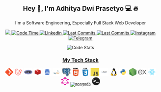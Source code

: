 <p align="center">
 <h2 align="center">Hey 👋, I'm Adhitya Dwi Prasetyo 💻 🔥</h2>
 <p align="center">I'm a Software Engineering, Especially Full Stack Web Developer</p>
</p>
  <p align="center">
    <a href="https://stackshare.io/vanpersietyo">
      <img src="http://img.shields.io/badge/tech-stack-0690fa.svg?style=flat" />
    </a>
    <a href="https://github.com/vanpersietyo">
      <img alt="Code Time" src="https://wakatime.com/badge/user/1fab0357-dc7e-4a46-8d13-8b76aee07ede.svg" />
    </a>
    <a href="www.linkedin.com/in/vanpersietyo">
      <img alt="Linkedin" src="https://img.shields.io/badge/-LinkedIn-0e76a8?style=flat-square&logo=Linkedin&logoColor=white" />
    </a>
    <a href="https://vanpersietyo.github.io">
      <img alt="Last Commits" src="https://img.shields.io/badge/Website-3b5998?style=flat-square&logo=google-chrome&logoColor=white" />
    </a>
    <a href="https://twitter.com/vanpersietyo">
      <img alt="Last Commits" src="https://img.shields.io/badge/-Twitter-00acee?style=flat-square&logo=Twitter&logoColor=white" />
    </a>
    <a href="https://instagram.com/adhityavpersietyo">
      <img alt="Instagram" src="https://img.shields.io/badge/-Instagram-e4405f?style=flat-square&logo=Instagram&logoColor=white" />
    </a>
    <a href="https://t.me/vanpersietyo">
      <img alt="Telegram" src="https://img.shields.io/badge/-Telegram-0088cc?style=flat-square&logo=Telegram&logoColor=white" />
    </a>
</p>

  <p align="center">
      <img alt="Code Stats" src="https://github-production-user-asset-6210df.s3.amazonaws.com/18361038/400617956-ff13aaea-4344-4f1b-8e35-d511504cc6d3.png?X-Amz-Algorithm=AWS4-HMAC-SHA256&X-Amz-Credential=AKIAVCODYLSA53PQK4ZA%2F20250107%2Fus-east-1%2Fs3%2Faws4_request&X-Amz-Date=20250107T025927Z&X-Amz-Expires=300&X-Amz-Signature=a3ded5d1a1b1fff032b1a4677a0f9b8aa508837ee685e4c2a88951f3361d6c2a&X-Amz-SignedHeaders=host" />
  
  </p>
  
  <h3 align="center"><a href="https://stackshare.io/vanpersietyo">My Tech Stack</a></h3>

<p align="center">
  <code><a href="https://git-scm.com" target="_blank"><img title="Git" height="27" src="https://raw.githubusercontent.com/devicons/devicon/master/icons/git/git-original.svg" alt="git"></a></code>
<code><a href="https://laravel.com" target="_blank"><img title="Laravel" height="27" src="https://raw.githubusercontent.com/github/explore/80688e429a7d4ef2fca1e82350fe8e3517d3494d/topics/laravel/laravel.png" alt="laravel"></a></code>
<code><a href="https://php.com" target="_blank"><img title="Php" height="27" src="https://raw.githubusercontent.com/github/explore/80688e429a7d4ef2fca1e82350fe8e3517d3494d/topics/php/php.png" alt="php"></a></code>
<code><a href="https://redis.com" target="_blank"><img title="Redis" height="27" src="https://raw.githubusercontent.com/github/explore/80688e429a7d4ef2fca1e82350fe8e3517d3494d/topics/redis/redis.png" alt="redis"></a></code>
<code><a href="https://sql.com" target="_blank"><img title="Sql" height="27" src="https://raw.githubusercontent.com/github/explore/80688e429a7d4ef2fca1e82350fe8e3517d3494d/topics/sql/sql.png" alt="sql"></a></code>
<code><a href="https://mysql.com" target="_blank"><img title="Mysql" height="27" src="https://raw.githubusercontent.com/github/explore/80688e429a7d4ef2fca1e82350fe8e3517d3494d/topics/mysql/mysql.png" alt="mysql"></a></code>
<code><a href="https://postgresql.com" target="_blank"><img title="Postgresql" height="27" src="https://raw.githubusercontent.com/github/explore/80688e429a7d4ef2fca1e82350fe8e3517d3494d/topics/postgresql/postgresql.png" alt="postgresql"></a></code>
<code><a href="https://html.com" target="_blank"><img title="Html" height="27" src="https://raw.githubusercontent.com/github/explore/80688e429a7d4ef2fca1e82350fe8e3517d3494d/topics/html/html.png" alt="html"></a></code>
<code><a href="https://css.com" target="_blank"><img title="Css" height="27" src="https://raw.githubusercontent.com/github/explore/80688e429a7d4ef2fca1e82350fe8e3517d3494d/topics/css/css.png" alt="css"></a></code>
<code><a href="https://javascript.com" target="_blank"><img title="Javascript" height="27" src="https://raw.githubusercontent.com/github/explore/80688e429a7d4ef2fca1e82350fe8e3517d3494d/topics/javascript/javascript.png" alt="javascript"></a></code>
<code><a href="https://jquery.com" target="_blank"><img title="Jquery" height="27" src="https://raw.githubusercontent.com/github/explore/80688e429a7d4ef2fca1e82350fe8e3517d3494d/topics/jquery/jquery.png" alt="jquery"></a></code>
<code><a href="https://linux.com" target="_blank"><img title="Linux" height="27" src="https://raw.githubusercontent.com/github/explore/80688e429a7d4ef2fca1e82350fe8e3517d3494d/topics/linux/linux.png" alt="linux"></a></code>
<code><a href="https://python.com" target="_blank"><img title="Python" height="27" src="https://raw.githubusercontent.com/github/explore/80688e429a7d4ef2fca1e82350fe8e3517d3494d/topics/python/python.png" alt="python"></a></code>
<code><a href="https://nodejs.com" target="_blank"><img title="Nodejs" height="27" src="https://raw.githubusercontent.com/github/explore/80688e429a7d4ef2fca1e82350fe8e3517d3494d/topics/nodejs/nodejs.png" alt="nodejs"></a></code>
<code><a href="https://expressjs.com" target="_blank"><img title="Expressjs" height="27" src="https://raw.githubusercontent.com/devicons/devicon/master/icons/express/express-original.svg" alt="expressjs"></a></code>
<code><a href="https://react.com" target="_blank"><img title="React" height="27" src="https://raw.githubusercontent.com/github/explore/80688e429a7d4ef2fca1e82350fe8e3517d3494d/topics/react/react.png" alt="react"></a></code>
<code><a href="https://graphql.com" target="_blank"><img title="Graphql" height="27" src="https://raw.githubusercontent.com/github/explore/80688e429a7d4ef2fca1e82350fe8e3517d3494d/topics/graphql/graphql.png" alt="graphql"></a></code>
<code><a href="https://mongodb.com" target="_blank"><img title="Mongodb" height="27" src="https://encrypted-tbn0.gstatic.com/images?q=tbn%3AANd9GcSTTzPAw-55ssm1Im594xYZ9eRQu2JylrkYLg&usqp=CAU" alt="mongodb"></a></code>
<code><a href="https://terminal.com" target="_blank"><img title="Terminal" height="27" src="https://raw.githubusercontent.com/github/explore/80688e429a7d4ef2fca1e82350fe8e3517d3494d/topics/terminal/terminal.png" alt="terminal"></a></code>
  </p>
